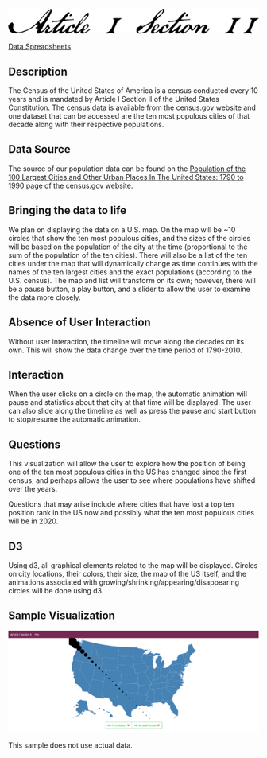 ![Article I Section II](https://raw.githubusercontent.com/MashaZorin/article_I_section_II/master/articleisectionii.png "Article I Section II")

[Data Spreadsheets](https://docs.google.com/spreadsheets/d/1tKO0HOPJrB6eMvYdAlO1eQQ_SbgyDibK6cmYjUAJ5n4/edit?usp=sharing)

## Description

The Census of the United States of America is a census conducted every 10 years and is mandated by Article I Section II of the United States Constitution. The census data is available from the census.gov website and one dataset that can be accessed are the ten most populous cities of that decade along with their respective populations.

## Data Source

The source of our population data can be found on the [Population of the 100 Largest Cities and Other Urban Places In The United States: 1790 to 1990 page](https://www.census.gov/library/working-papers/1998/demo/POP-twps0027.html) of the census.gov website.

## Bringing the data to life

We plan on displaying the data on a U.S. map. On the map will be ~10 circles that show the ten most populous cities, and the sizes of the circles will be based on the population of the city at the time (proportional to the sum of the population of the ten cities). There will also be a list of the ten cities under the map that will dynamically change as time continues with the names of the ten largest cities and the exact populations (according to the U.S. census). The map and list will transform on its own; however, there will be a pause button, a play button, and a slider to allow the user to examine the data more closely.

## Absence of User Interaction

Without user interaction, the timeline will move along the decades on its own. This will show the data change over the time period of 1790-2010.

## Interaction

When the user clicks on a circle on the map, the automatic animation will pause and statistics about that city at that time will be displayed. The user can also slide along the timeline as well as press the pause and start button to stop/resume the automatic animation.

## Questions

This visualization will allow the user to explore how the position of being one of the ten most populous cities in the US has changed since the first census, and perhaps allows the user to see where populations have shifted over the years.

Questions that may arise include where cities that have lost a top ten position rank in the US now and possibly what the ten most populous cities will be in 2020.

## D3

Using d3, all graphical elements related to the map will be displayed. Circles on city locations, their colors, their size, the map of the US itself, and the animations associated with growing/shrinking/appearing/disappearing circles will be done using d3.

## Sample Visualization

![USA Map](https://raw.githubusercontent.com/MashaZorin/article_I_section_II/master/static/images/Demo.png "USA Map")

This sample does not use actual data.